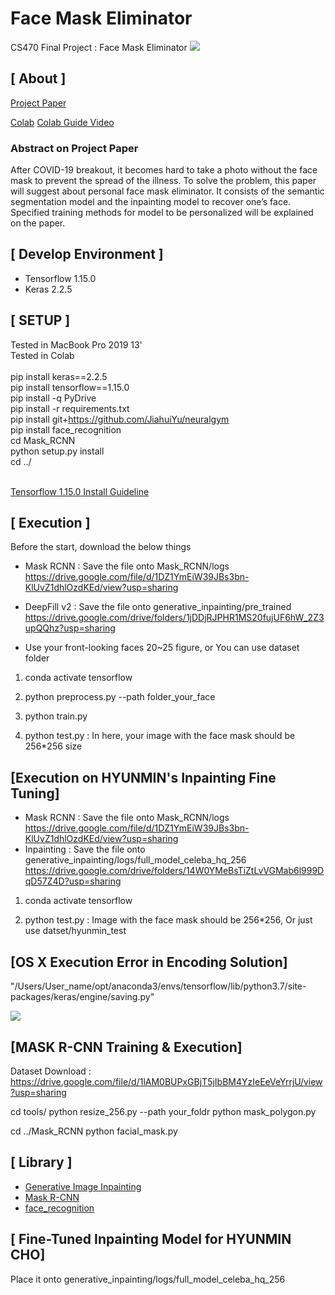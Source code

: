 # Face Mask Eliminator
CS470 Final Project : Face Mask Eliminator
<img class="fit-picture"
     src="https://github.com/hmc0105/face_mask_eliminator/blob/master/mode.png"
     >

## [ About ]
<a href="https://drive.google.com/file/d/1BhTdI1iVxx1nCMz4IHTGdTHiwT73w_tq/view?usp=sharing">Project Paper</a>


<a href="https://colab.research.google.com/drive/1w7Md6DVNH9izUUBWfn-_L5OWoL8KrnXj?usp=sharing">Colab</a>
<a href="https://www.youtube.com/watch?v=X4KrHy1tkTY&t=2s">Colab Guide Video</a>

### Abstract on Project Paper
After COVID-19 breakout, it becomes hard to take a photo without the face mask to prevent the spread of the illness. 
To solve the problem, this paper will suggest about personal face mask eliminator. 
It consists of the semantic segmentation model and the inpainting model to recover one’s face. 
Specified training methods for model to be personalized will be explained on the paper.

## [ Develop Environment ]
- Tensorflow 1.15.0
- Keras 2.2.5


## [ SETUP ]
Tested in MacBook Pro 2019 13'<br>
Tested in Colab<br>
<br>
pip install keras==2.2.5<br>
pip install tensorflow==1.15.0<br>
pip install -q PyDrive<br>
pip install -r requirements.txt<br>
pip install git+https://github.com/JiahuiYu/neuralgym<br>
pip install face_recognition<br>
cd Mask_RCNN<br>
python setup.py install<br>
cd ../<br>

<br>
<a href="https://beausty23.tistory.com/59">Tensorflow 1.15.0 Install Guideline</a>

## [ Execution ]
Before the start, download the below things

* Mask RCNN : Save the file onto Mask_RCNN/logs
<a href="https://drive.google.com/file/d/1DZ1YmEiW39JBs3bn-KlUvZ1dhlOzdKEd/view?usp=sharing">https://drive.google.com/file/d/1DZ1YmEiW39JBs3bn-KlUvZ1dhlOzdKEd/view?usp=sharing</a>


* DeepFill v2 : Save the file onto generative_inpainting/pre_trained
<a href="https://drive.google.com/drive/folders/1jDDjRJPHR1MS20fujUF6hW_2Z3upQQhz?usp=sharing">https://drive.google.com/drive/folders/1jDDjRJPHR1MS20fujUF6hW_2Z3upQQhz?usp=sharing</a>

* Use your front-looking faces 20~25 figure, or You can use dataset folder
1. conda activate tensorflow

2. python preprocess.py --path folder_your_face

3. python train.py

4. python test.py : In here, your image with the face mask should be 256*256 size

## [Execution on HYUNMIN's Inpainting Fine Tuning]
* Mask RCNN : Save the file onto Mask_RCNN/logs
<a href="https://drive.google.com/file/d/1DZ1YmEiW39JBs3bn-KlUvZ1dhlOzdKEd/view?usp=sharing">https://drive.google.com/file/d/1DZ1YmEiW39JBs3bn-KlUvZ1dhlOzdKEd/view?usp=sharing</a>
* Inpainting : Save the file onto generative_inpainting/logs/full_model_celeba_hq_256
<a href="https://drive.google.com/drive/folders/14W0YMeBsTiZtLvVGMab6l999DqD57Z4D?usp=sharing">https://drive.google.com/drive/folders/14W0YMeBsTiZtLvVGMab6l999DqD57Z4D?usp=sharing</a>

1. conda activate tensorflow

2. python test.py : Image with the face mask should be 256*256, Or just use datset/hyunmin_test


## [OS X Execution Error in Encoding Solution]
"/Users/User_name/opt/anaconda3/envs/tensorflow/lib/python3.7/site-packages/keras/engine/saving.py"

<img class="encoding_error"
     src="https://github.com/hmc0105/face_mask_eliminator/blob/master/encoding_error.png"
     >

## [MASK R-CNN Training & Execution]
Dataset Download : <br>
https://drive.google.com/file/d/1lAM0BUPxGBjT5jIbBM4YzIeEeVeYrrjU/view?usp=sharing<br>

cd tools/
python resize_256.py --path your_foldr
python mask_polygon.py

cd ../Mask_RCNN
python facial_mask.py


## [ Library ]
- [Generative Image Inpainting](https://github.com/JiahuiYu/generative_inpainting)
- [Mask R-CNN](https://github.com/matterport/Mask_RCNN)
- [face_recognition](https://github.com/ageitgey/face_recognition)

## [ Fine-Tuned Inpainting Model for HYUNMIN CHO]
Place it onto generative_inpainting/logs/full_model_celeba_hq_256 <br>

